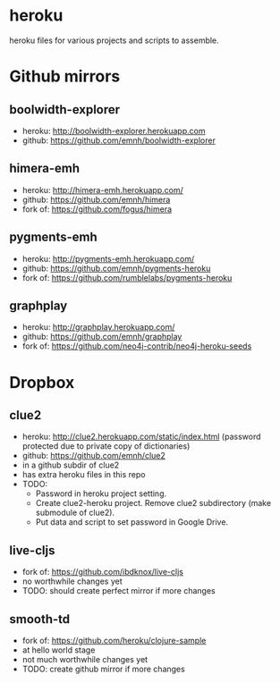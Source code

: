 # heroku

heroku files for various projects and scripts to assemble.

# Github mirrors

## boolwidth-explorer
 - heroku: http://boolwidth-explorer.herokuapp.com
 - github: https://github.com/emnh/boolwidth-explorer

## himera-emh
 - heroku: http://himera-emh.herokuapp.com/
 - github: https://github.com/emnh/himera
 - fork of: https://github.com/fogus/himera

## pygments-emh
 - heroku: http://pygments-emh.herokuapp.com/
 - github: https://github.com/emnh/pygments-heroku
 - fork of: https://github.com/rumblelabs/pygments-heroku

## graphplay
 - heroku: http://graphplay.herokuapp.com/
 - github: https://github.com/emnh/graphplay
 - fork of: https://github.com/neo4j-contrib/neo4j-heroku-seeds

# Dropbox

## clue2
 - heroku: http://clue2.herokuapp.com/static/index.html (password protected due to private copy of dictionaries)
 - github: https://github.com/emnh/clue2
 - in a github subdir of clue2
 - has extra heroku files in this repo
 - TODO:
   - Password in heroku project setting.
   - Create clue2-heroku project. Remove clue2 subdirectory (make submodule of clue2). 
   - Put data and script to set password in Google Drive.

## live-cljs
 - fork of: https://github.com/ibdknox/live-cljs
 - no worthwhile changes yet
 - TODO: should create perfect mirror if more changes

## smooth-td
 - fork of: https://github.com/heroku/clojure-sample
 - at hello world stage
 - not much worthwhile changes yet
 - TODO: create github mirror if more changes
